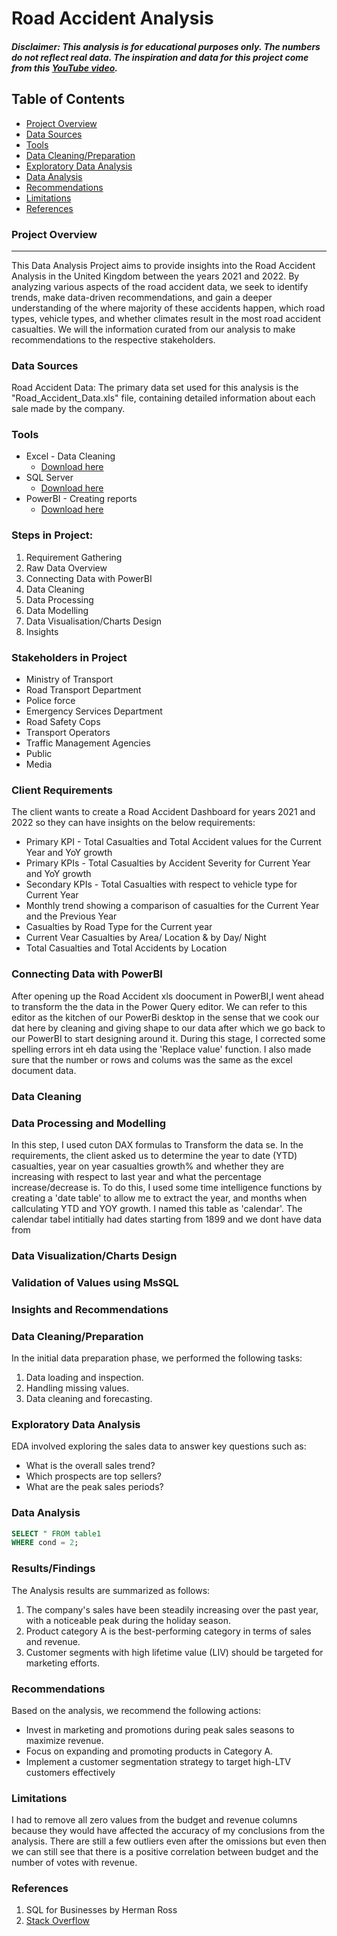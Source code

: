 # Road Accident Analysis
#### *Disclaimer: This analysis is for educational purposes only. The numbers do not reflect real data. The inspiration and data for this project come from this [YouTube video](https://youtu.be/RX0ehXijbSk?si=KAmIaTjhLVT2RHNL).* 

## Table of Contents 
- [Project Overview](#project-overview)
- [Data Sources](#data-sources)
- [Tools](#tools)
- [Data Cleaning/Preparation](#data-cleaning/preparation)
- [Exploratory Data Analysis](#exploratory-data-analysis)
- [Data Analysis](#data-analysis)
- [Recommendations](#recommendations)
- [Limitations](#limitations)
- [References](#references) 

### Project Overview
---
This Data Analysis Project aims to provide insights into the Road Accident Analysis in the United Kingdom between the years 2021 and 2022. By analyzing various aspects of the road accident data, we seek to identify trends, make data-driven recommendations, and gain a deeper understanding of the where majority of these accidents happen, which road types, vehicle types, and whether climates result in the most road accident casualties. We will the information curated from our analysis to make recommendations to the respective stakeholders.



### Data Sources
Road Accident Data: The primary data set used for this analysis is the "Road_Accident_Data.xls" file, containing detailed information about each sale made by the company.

### Tools 
- Excel - Data Cleaning
   - [Download here](https://microsoft.com)
- SQL Server
   - [Download here](https://azure.microsoft.com/en-gb/products/azure-sql/managed-instance/?&ef_id=_k_Cj0KCQiAtaOtBhCwARIsAN_x-3Lctv0lZSHFlwiSdXfgrVr-DWLt72NCWcUIdr4lXTDSLI0H4nqQ7MUaAkfBEALw_wcB_k_&OCID=AIDcmm4z26duq7_SEM__k_Cj0KCQiAtaOtBhCwARIsAN_x-3Lctv0lZSHFlwiSdXfgrVr-DWLt72NCWcUIdr4lXTDSLI0H4nqQ7MUaAkfBEALw_wcB_k_&gad_source=1&gclid=Cj0KCQiAtaOtBhCwARIsAN_x-3Lctv0lZSHFlwiSdXfgrVr-DWLt72NCWcUIdr4lXTDSLI0H4nqQ7MUaAkfBEALw_wcB)
- PowerBI - Creating reports
   - [Download here](https://www.microsoft.com/en-us/power-platform/products/power-bi)
 

### Steps in Project:
1. Requirement Gathering
2. Raw Data Overview
3. Connecting Data with PowerBI
4. Data Cleaning
5. Data Processing
6. Data Modelling
7. Data Visualisation/Charts Design
8. Insights
    
### Stakeholders in Project
- Ministry of Transport
- Road Transport Department
- Police force
- Emergency Services Department
- Road Safety Cops
- Transport Operators
- Traffic Management Agencies
- Public
- Media

### Client Requirements
The client wants to create a Road Accident Dashboard for years 2021 and 2022 so they can have insights on the below requirements: 
- Primary KPI - Total Casualties and Total Accident values for the Current Year and YoY growth
- Primary KPIs - Total Casualties by Accident Severity for Current Year and YoY growth
- Secondary KPIs - Total Casualties with respect to vehicle type for Current Year
- Monthly trend showing a comparison of casualties for the Current Year and the Previous Year
- Casualties by Road Type for the Current year
- Current Vear Casualties by Area/ Location & by Day/ Night
- Total Casualties and Total Accidents by Location

### Connecting Data with PowerBI
After opening up the Road Accident xls doocument in PowerBI,I went ahead to transform the the data in the Power Query editor. We can refer to this editor as the kitchen of our PowerBi desktop in the sense that we cook our dat here by cleaning and giving shape to our data after which we go back to our PowerBI to start designing around it. During this stage, I corrected some spelling errors int eh data using the 'Replace value' function. I also made sure that the number or rows and colums was the same as the excel document data.
### Data Cleaning
### Data Processing and Modelling
In this step, I used cuton DAX formulas to Transform the data se.
In the requirements, the client asked us to determine the year to date (YTD) casualties, year on year casualties growth% and whether they are increasing with respect to last year and what the percentage increase/decrease is. To do this, I used some time intelligence functions by creating a 'date table' to allow me to extract the year, and months when callculating YTD and YOY growth. I named this table as 'calendar'. The calendar tabel intitially had dates starting from 1899 and we dont have data from

### Data Visualization/Charts Design 
### Validation of Values using MsSQL 
### Insights and Recommendations


### Data Cleaning/Preparation
  In the initial data preparation phase, we performed the following tasks:
 1.  Data loading and inspection.
 2.  Handling missing values.
 3.  Data cleaning and forecasting.

### Exploratory Data Analysis
EDA involved exploring the sales data to answer key questions such as:
 - What is the overall sales trend?
 - Which prospects are top sellers?
 - What are the peak sales periods?

### Data Analysis 

```sql
SELECT " FROM table1
WHERE cond = 2;
```
### Results/Findings
The Analysis results are summarized as follows:
1. The company's sales have been steadily increasing over the past year, with a noticeable peak during the holiday season.
2. Product category A is the best-performing category in terms of sales and revenue.
3. Customer segments with high lifetime value (LIV) should be targeted for marketing efforts.

### Recommendations
Based on the analysis, we recommend the following actions:
- Invest in marketing and promotions during peak sales seasons to maximize revenue.
- Focus on expanding and promoting products in Category A.
- Implement a customer segmentation strategy to target high-LTV customers effectively
  
### Limitations
I had to remove all zero values from the budget and revenue columns because they would have affected the accuracy of my conclusions from the analysis. There are still a few outliers even after the omissions but even then we can still see that there is a positive correlation between budget and the number of votes with revenue.

### References 
1. SQL for Businesses by Herman Ross
2. [Stack Overflow](https://stack.com)
